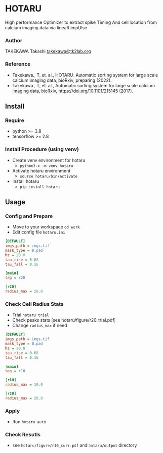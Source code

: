 # HOTARU

High performance Optimizer to extract spike Timing And cell location from calcium imaging data via lineaR impUlse

### Author
TAKEKAWA Takashi <takekawa@tk2lab.org>

### Reference
- Takekawa., T, et. al.,
  HOTARU: Automatic sorting system for large scale calcium imaging data,
  bioRxiv, preparing (2022).
- Takekawa., T, et. al.,
  Automatic sorting system for large scale calcium imaging data,
  bioRxiv, https://doi.org/10.1101/215145 (2017).


## Install

### Require
- python >= 3.8
- tensorflow >= 2.8

### Install Procedure (using venv)
- Create venv environment for hotaru
  - `python3.x -m venv hotaru`
- Activate hotaru environment
  - `source hotaru/bin/activate`
- Install hotaru
  - `pip install hotaru`


## Usage

### Config and Prepare
- Move to your workspace
  `cd work`
- Edit config file `hotaru.ini`
``` hotaru.ini
[DEFAULT]
imgs_path = imgs.tif
mask_type = 0.pad
hz = 20.0
tau_rise = 0.08
tau_fall = 0.16

[main]
tag = r20

[r20]
radius_max = 20.0
```

### Check Cell Radius Stats
- Trial
```hotaru trial```
- Check peaks stats
  [see hotaru/figure/r20_trial.pdf]
- Change `radius_max` if need
``` hotaru.ini
[DEFAULT]
imgs_path = imgs.tif
mask_type = 0.pad
hz = 20.0
tau_rise = 0.08
tau_fall = 0.16

[main]
tag = r10

[r10]
radius_max = 10.0

[r20]
radius_max = 20.0
```

### Apply
- Run
```hotaru auto```
  
### Check Resutls
- see `hotaru/figure/r10_curr.pdf` and `hotaru/output` directory
